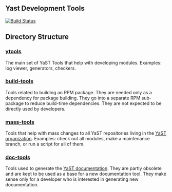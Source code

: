 ## Yast Development Tools

[![Build Status](https://travis-ci.org/yast/yast-devtools.png?branch=master)](https://travis-ci.org/yast/yast-devtools)


## Directory Structure

### [ytools](ytools)

The main set of YaST Tools that help with developing modules.
Examples: log viewer, generators, checkers.

### [build-tools](build-tools)

Tools related to building an RPM package.
They are needed only as a dependency for package building. They go into a
separate RPM sub-package to reduce build-time dependencies.
They are not expected to be directly used by developers.

### [mass-tools](mass-tools)

Tools that help with mass changes to all YaST repositories
living in the [YaST organization](https://github.com/yast/).
Examples: check out all modules, make a maintenance branch,
or run a script for all of them.

### [doc-tools](doc-tools)

Tools used to generate
the [YaST documentation](http://doc.opensuse.org/#yast-doc).
They are partly obsolete and are kept to be used as a base for a new
documentation tool.
They make sense only for a developer who is interested in generating
new documentation.
